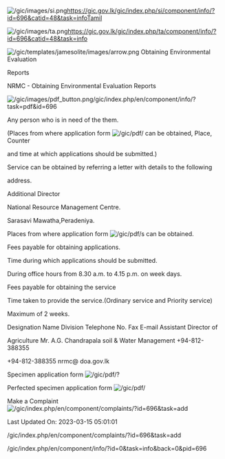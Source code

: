 <!-- Source: https://gic.gov.lk/gic/index.php/en/component/info/?id=696&catid=48&task=info -->

![/gic/images/si.png](/gic/images/si.png)https://gic.gov.lk/gic/index.php/si/component/info/?id=696&catid=48&task=infoTamil

![/gic/images/ta.png](/gic/images/ta.png)https://gic.gov.lk/gic/index.php/ta/component/info/?id=696&catid=48&task=info

![/gic/templates/jamesolite/images/arrow.png](/gic/templates/jamesolite/images/arrow.png) Obtaining Environmental Evaluation

Reports

NRMC - Obtaining Environmental Evaluation Reports

![/gic/images/pdf_button.png](/gic/images/pdf_button.png)/gic/index.php/en/component/info/?task=pdf&id=696

Any person who is in need of the them.

(Places from where application form ![/gic/pdf/](/gic/pdf/) can be obtained, Place, Counter

and time at which applications should be submitted.)

Service can be obtained by referring a letter with details to the following

address.

Additional Director

National Resource Management Centre.

Sarasavi Mawatha,Peradeniya.

Places from where application form ![/gic/pdf/](/gic/pdf/)s can be obtained.

Fees payable for obtaining applications.

Time during which applications should be submitted.

During office hours from 8.30 a.m. to 4.15 p.m. on week days.

Fees payable for obtaining the service

Time taken to provide the service.(Ordinary service and Priority service)

Maximum of 2 weeks.

Designation Name Division Telephone No. Fax E-mail Assistant Director of

Agriculture Mr. A.G. Chandrapala soil & Water Management +94-812-388355

+94-812-388355 nrmc@ doa.gov.lk

Specimen application form ![/gic/pdf/](/gic/pdf/)?

Perfected specimen application form ![/gic/pdf/](/gic/pdf/)

Make a Complaint ![/gic/index.php/en/component/complaints/?id=696&task=add](/gic/index.php/en/component/complaints/?id=696&task=add)

Last Updated On: 2023-03-15 05:01:01

/gic/index.php/en/component/complaints/?id=696&task=add

/gic/index.php/en/component/info/?id=0&task=info&back=0&pid=696